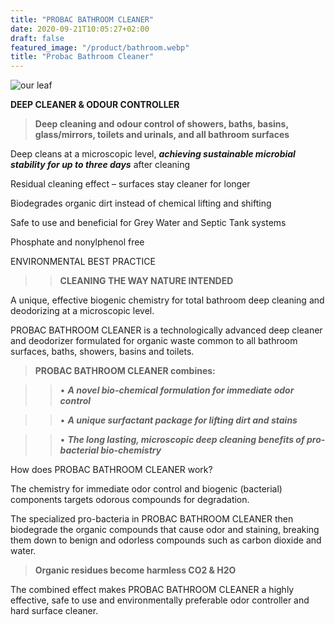 ```yaml
---
title: "PROBAC BATHROOM CLEANER"
date: 2020-09-21T10:05:27+02:00
draft: false
featured_image: "/product/bathroom.webp"
title: "Probac Bathroom Cleaner"
---
```

![our leaf](/product/bathroom.webp)

**DEEP CLEANER & ODOUR CONTROLLER**

>**Deep cleaning and odour control of showers,
baths, basins, glass/mirrors, toilets and urinals,
and all bathroom surfaces**

Deep cleans at a microscopic level, ***achieving
sustainable microbial stability for up to three days***
after cleaning

Residual cleaning effect – surfaces stay cleaner
for longer

Biodegrades organic dirt instead of chemical
lifting and shifting

Safe to use and beneficial for Grey Water
and Septic Tank systems

Phosphate and nonylphenol free

ENVIRONMENTAL BEST PRACTICE

>>**CLEANING THE WAY NATURE INTENDED**

A unique, effective biogenic
chemistry for total bathroom
deep cleaning and deodorizing at a microscopic
level.

PROBAC BATHROOM CLEANER
is a technologically advanced deep
cleaner and deodorizer formulated for organic
waste common to all bathroom surfaces,
baths, showers, basins and toilets. 

>**PROBAC BATHROOM CLEANER combines:**

>>• ***A novel bio-chemical formulation for
immediate odor control***

>>• ***A unique surfactant package for lifting dirt
and stains***

>>• ***The long lasting, microscopic deep cleaning
benefits of pro-bacterial bio-chemistry***

How does PROBAC BATHROOM CLEANER work?

The chemistry for immediate odor control and biogenic
(bacterial) components targets odorous compounds for
degradation. 

The specialized pro-bacteria in PROBAC BATHROOM CLEANER then biodegrade the organic
compounds that cause odor and staining, breaking
them down to benign and odorless compounds such as
carbon dioxide and water.

>**Organic residues become harmless CO2 & H2O**

The combined effect makes PROBAC BATHROOM CLEANER a highly effective, safe to use and
environmentally preferable odor controller and hard
surface cleaner.



